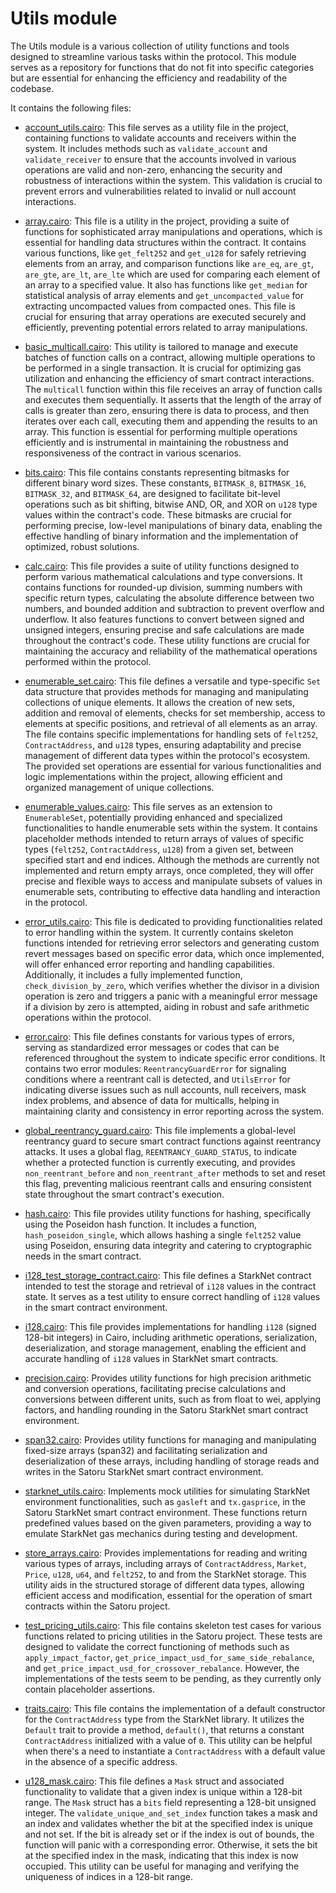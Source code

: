 # Utils module

The Utils module is a various collection of utility functions and tools designed to streamline various tasks within the protocol. This module serves as a repository for functions that do not fit into specific categories but are essential for enhancing the efficiency and readability of the codebase.

It contains the following files:

- [account_utils.cairo](https://github.com/keep-starknet-strange/satoru/blob/main/src/utils/account_utils.cairo): This file serves as a utility file in the project, containing functions to validate accounts and receivers within the system. It includes methods such as `validate_account` and `validate_receiver` to ensure that the accounts involved in various operations are valid and non-zero, enhancing the security and robustness of interactions within the system. This validation is crucial to prevent errors and vulnerabilities related to invalid or null account interactions.

- [array.cairo](https://github.com/keep-starknet-strange/satoru/blob/main/src/utils/array.cairo): This file is a utility in the project, providing a suite of functions for sophisticated array manipulations and operations, which is essential for handling data structures within the contract. It contains various functions, like `get_felt252` and `get_u128` for safely retrieving elements from an array, and comparison functions like `are_eq`, `are_gt`, `are_gte`, `are_lt`, `are_lte` which are used for comparing each element of an array to a specified value. It also has functions like `get_median` for statistical analysis of array elements and `get_uncompacted_value` for extracting uncompacted values from compacted ones. This file is crucial for ensuring that array operations are executed securely and efficiently, preventing potential errors related to array manipulations.

- [basic_multicall.cairo](https://github.com/keep-starknet-strange/satoru/blob/main/src/utils/basic_multicall.cairo): This utility is tailored to manage and execute batches of function calls on a contract, allowing multiple operations to be performed in a single transaction. It is crucial for optimizing gas utilization and enhancing the efficiency of smart contract interactions. The `multicall` function within this file receives an array of function calls and executes them sequentially. It asserts that the length of the array of calls is greater than zero, ensuring there is data to process, and then iterates over each call, executing them and appending the results to an array. This function is essential for performing multiple operations efficiently and is instrumental in maintaining the robustness and responsiveness of the contract in various scenarios.

- [bits.cairo](https://github.com/keep-starknet-strange/satoru/blob/main/src/utils/bits.cairo): This file contains constants representing bitmasks for different binary word sizes. These constants, `BITMASK_8`, `BITMASK_16`, `BITMASK_32`, and `BITMASK_64`, are designed to facilitate bit-level operations such as bit shifting, bitwise AND, OR, and XOR on `u128` type values within the contract's code. These bitmasks are crucial for performing precise, low-level manipulations of binary data, enabling the effective handling of binary information and the implementation of optimized, robust solutions.

- [calc.cairo](https://github.com/keep-starknet-strange/satoru/blob/main/src/utils/calc.cairo): This file provides a suite of utility functions designed to perform various mathematical calculations and type conversions. It contains functions for rounded-up division, summing numbers with specific return types, calculating the absolute difference between two numbers, and bounded addition and subtraction to prevent overflow and underflow. It also features functions to convert between signed and unsigned integers, ensuring precise and safe calculations are made throughout the contract's code. These utility functions are crucial for maintaining the accuracy and reliability of the mathematical operations performed within the protocol.

- [enumerable_set.cairo](https://github.com/keep-starknet-strange/satoru/blob/main/src/utils/enumerable_set.cairo): This file defines a versatile and type-specific `Set` data structure that provides methods for managing and manipulating collections of unique elements. It allows the creation of new sets, addition and removal of elements, checks for set membership, access to elements at specific positions, and retrieval of all elements as an array. The file contains specific implementations for handling sets of `felt252`, `ContractAddress`, and `u128` types, ensuring adaptability and precise management of different data types within the protocol's ecosystem. The provided set operations are essential for various functionalities and logic implementations within the project, allowing efficient and organized management of unique collections.

- [enumerable_values.cairo](https://github.com/keep-starknet-strange/satoru/blob/main/src/utils/enumerable_values.cairo): This file serves as an extension to `EnumerableSet`, potentially providing enhanced and specialized functionalities to handle enumerable sets within the system. It contains placeholder methods intended to return arrays of values of specific types (`felt252`, `ContractAddress`, `u128`) from a given set, between specified start and end indices. Although the methods are currently not implemented and return empty arrays, once completed, they will offer precise and flexible ways to access and manipulate subsets of values in enumerable sets, contributing to effective data handling and interaction in the protocol.

- [error_utils.cairo](https://github.com/keep-starknet-strange/satoru/blob/main/src/utils/error_utils.cairo): This file is dedicated to providing functionalities related to error handling within the system. It currently contains skeleton functions intended for retrieving error selectors and generating custom revert messages based on specific error data, which once implemented, will offer enhanced error reporting and handling capabilities. Additionally, it includes a fully implemented function, `check_division_by_zero`, which verifies whether the divisor in a division operation is zero and triggers a panic with a meaningful error message if a division by zero is attempted, aiding in robust and safe arithmetic operations within the protocol.

- [error.cairo](https://github.com/keep-starknet-strange/satoru/blob/main/src/utils/error.cairo): This file defines constants for various types of errors, serving as standardized error messages or codes that can be referenced throughout the system to indicate specific error conditions. It contains two error modules: `ReentrancyGuardError` for signaling conditions where a reentrant call is detected, and `UtilsError` for indicating diverse issues such as null accounts, null receivers, mask index problems, and absence of data for multicalls, helping in maintaining clarity and consistency in error reporting across the system.

- [global_reentrancy_guard.cairo](https://github.com/keep-starknet-strange/satoru/blob/main/src/utils/global_reentrancy_guard.cairo): This file implements a global-level reentrancy guard to secure smart contract functions against reentrancy attacks. It uses a global flag, `REENTRANCY_GUARD_STATUS`, to indicate whether a protected function is currently executing, and provides `non_reentrant_before` and `non_reentrant_after` methods to set and reset this flag, preventing malicious reentrant calls and ensuring consistent state throughout the smart contract's execution.

- [hash.cairo](https://github.com/keep-starknet-strange/satoru/blob/main/src/utils/hash.cairo): This file provides utility functions for hashing, specifically using the Poseidon hash function. It includes a function, `hash_poseidon_single`, which allows hashing a single `felt252` value using Poseidon, ensuring data integrity and catering to cryptographic needs in the smart contract.

- [i128_test_storage_contract.cairo](https://github.com/keep-starknet-strange/satoru/blob/main/src/utils/i128_test_storage_contract.cairo): This file defines a StarkNet contract intended to test the storage and retrieval of `i128` values in the contract state. It serves as a test utility to ensure correct handling of `i128` values in the smart contract environment.

- [i128.cairo](https://github.com/keep-starknet-strange/satoru/blob/main/src/utils/i128.cairo): This file provides implementations for handling `i128` (signed 128-bit integers) in Cairo, including arithmetic operations, serialization, deserialization, and storage management, enabling the efficient and accurate handling of `i128` values in StarkNet smart contracts.

- [precision.cairo](https://github.com/keep-starknet-strange/satoru/blob/main/src/utils/precision.cairo): Provides utility functions for high precision arithmetic and conversion operations, facilitating precise calculations and conversions between different units, such as from float to wei, applying factors, and handling rounding in the Satoru StarkNet smart contract environment.

- [span32.cairo](https://github.com/keep-starknet-strange/satoru/blob/main/src/utils/span32.cairo): Provides utility functions for managing and manipulating fixed-size arrays (span32) and facilitating serialization and deserialization of these arrays, including handling of storage reads and writes in the Satoru StarkNet smart contract environment. 

- [starknet_utils.cairo](https://github.com/keep-starknet-strange/satoru/blob/main/src/utils/starknet_utils.cairo): Implements mock utilities for simulating StarkNet environment functionalities, such as `gasleft` and `tx.gasprice`, in the Satoru StarkNet smart contract environment. These functions return predefined values based on the given parameters, providing a way to emulate StarkNet gas mechanics during testing and development. 

- [store_arrays.cairo](https://github.com/keep-starknet-strange/satoru/blob/main/src/utils/store_arrays.cairo): Provides implementations for reading and writing various types of arrays, including arrays of `ContractAddress`, `Market`, `Price`, `u128`, `u64`, and `felt252`, to and from the StarkNet storage. This utility aids in the structured storage of different data types, allowing efficient access and modification, essential for the operation of smart contracts within the Satoru project.

- [test_pricing_utils.cairo](https://github.com/keep-starknet-strange/satoru/blob/main/src/utils/test_pricing_utils.cairo): This file contains skeleton test cases for various functions related to pricing utilities in the Satoru project. These tests are designed to validate the correct functioning of methods such as `apply_impact_factor`, `get_price_impact_usd_for_same_side_rebalance`, and `get_price_impact_usd_for_crossover_rebalance`. However, the implementations of the tests seem to be pending, as they currently only contain placeholder assertions.

- [traits.cairo](https://github.com/keep-starknet-strange/satoru/blob/main/src/utils/traits.cairo): This file contains the implementation of a default constructor for the `ContractAddress` type from the StarkNet library. It utilizes the `Default` trait to provide a method, `default()`, that returns a constant `ContractAddress` initialized with a value of `0`. This utility can be helpful when there's a need to instantiate a `ContractAddress` with a default value in the absence of a specific address.

- [u128_mask.cairo](https://github.com/keep-starknet-strange/satoru/blob/main/src/utils/u128_mask.cairo): This file defines a `Mask` struct and associated functionality to validate that a given index is unique within a 128-bit range. The `Mask` struct has a `bits` field representing a 128-bit unsigned integer. The `validate_unique_and_set_index` function takes a mask and an index and validates whether the bit at the specified index is unique and not set. If the bit is already set or if the index is out of bounds, the function will panic with a corresponding error. Otherwise, it sets the bit at the specified index in the mask, indicating that this index is now occupied. This utility can be useful for managing and verifying the uniqueness of indices in a 128-bit range.